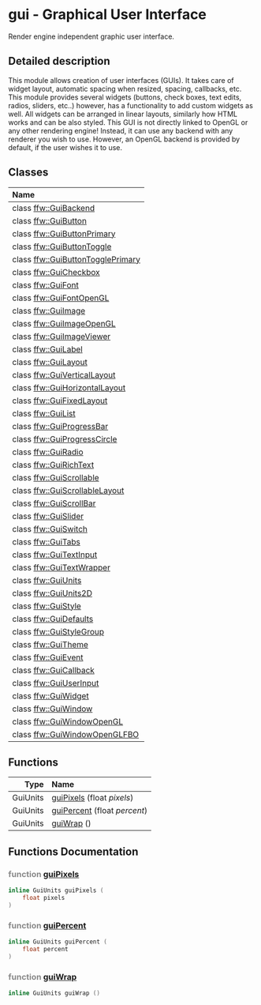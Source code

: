 gui - Graphical User Interface
===================================

Render engine independent graphic user interface. 

## Detailed description

This module allows creation of user interfaces (GUIs). It takes care of widget layout, automatic spacing when resized, spacing, callbacks, etc. This module provides several widgets (buttons, check boxes, text edits, radios, sliders, etc..) however, has a functionality to add custom widgets as well. All widgets can be arranged in linear layouts, similarly how HTML works and can be also styled. This GUI is not directly linked to OpenGL or any other rendering engine! Instead, it can use any backend with any renderer you wish to use. However, an OpenGL backend is provided by default, if the user wishes it to use. 


## Classes

| Name |
|:-----|
| class [ffw::GuiBackend](ffw_GuiBackend.html) |
| class [ffw::GuiButton](ffw_GuiButton.html) |
| class [ffw::GuiButtonPrimary](ffw_GuiButtonPrimary.html) |
| class [ffw::GuiButtonToggle](ffw_GuiButtonToggle.html) |
| class [ffw::GuiButtonTogglePrimary](ffw_GuiButtonTogglePrimary.html) |
| class [ffw::GuiCheckbox](ffw_GuiCheckbox.html) |
| class [ffw::GuiFont](ffw_GuiFont.html) |
| class [ffw::GuiFontOpenGL](ffw_GuiFontOpenGL.html) |
| class [ffw::GuiImage](ffw_GuiImage.html) |
| class [ffw::GuiImageOpenGL](ffw_GuiImageOpenGL.html) |
| class [ffw::GuiImageViewer](ffw_GuiImageViewer.html) |
| class [ffw::GuiLabel](ffw_GuiLabel.html) |
| class [ffw::GuiLayout](ffw_GuiLayout.html) |
| class [ffw::GuiVerticalLayout](ffw_GuiVerticalLayout.html) |
| class [ffw::GuiHorizontalLayout](ffw_GuiHorizontalLayout.html) |
| class [ffw::GuiFixedLayout](ffw_GuiFixedLayout.html) |
| class [ffw::GuiList](ffw_GuiList.html) |
| class [ffw::GuiProgressBar](ffw_GuiProgressBar.html) |
| class [ffw::GuiProgressCircle](ffw_GuiProgressCircle.html) |
| class [ffw::GuiRadio](ffw_GuiRadio.html) |
| class [ffw::GuiRichText](ffw_GuiRichText.html) |
| class [ffw::GuiScrollable](ffw_GuiScrollable.html) |
| class [ffw::GuiScrollableLayout](ffw_GuiScrollableLayout.html) |
| class [ffw::GuiScrollBar](ffw_GuiScrollBar.html) |
| class [ffw::GuiSlider](ffw_GuiSlider.html) |
| class [ffw::GuiSwitch](ffw_GuiSwitch.html) |
| class [ffw::GuiTabs](ffw_GuiTabs.html) |
| class [ffw::GuiTextInput](ffw_GuiTextInput.html) |
| class [ffw::GuiTextWrapper](ffw_GuiTextWrapper.html) |
| class [ffw::GuiUnits](ffw_GuiUnits.html) |
| class [ffw::GuiUnits2D](ffw_GuiUnits2D.html) |
| class [ffw::GuiStyle](ffw_GuiStyle.html) |
| class [ffw::GuiDefaults](ffw_GuiDefaults.html) |
| class [ffw::GuiStyleGroup](ffw_GuiStyleGroup.html) |
| class [ffw::GuiTheme](ffw_GuiTheme.html) |
| class [ffw::GuiEvent](ffw_GuiEvent.html) |
| class [ffw::GuiCallback](ffw_GuiCallback.html) |
| class [ffw::GuiUserInput](ffw_GuiUserInput.html) |
| class [ffw::GuiWidget](ffw_GuiWidget.html) |
| class [ffw::GuiWindow](ffw_GuiWindow.html) |
| class [ffw::GuiWindowOpenGL](ffw_GuiWindowOpenGL.html) |
| class [ffw::GuiWindowOpenGLFBO](ffw_GuiWindowOpenGLFBO.html) |


## Functions

| Type | Name |
| -------: | :------- |
|  GuiUnits | [guiPixels](#66baed55) (float _pixels_)  |
|  GuiUnits | [guiPercent](#3107a022) (float _percent_)  |
|  GuiUnits | [guiWrap](#9eb691c9) ()  |


## Functions Documentation

### <span style="opacity:0.5;">function</span> <a id="66baed55" href="#66baed55">guiPixels</a>

```cpp
inline GuiUnits guiPixels (
    float pixels
) 
```



### <span style="opacity:0.5;">function</span> <a id="3107a022" href="#3107a022">guiPercent</a>

```cpp
inline GuiUnits guiPercent (
    float percent
) 
```



### <span style="opacity:0.5;">function</span> <a id="9eb691c9" href="#9eb691c9">guiWrap</a>

```cpp
inline GuiUnits guiWrap () 
```





